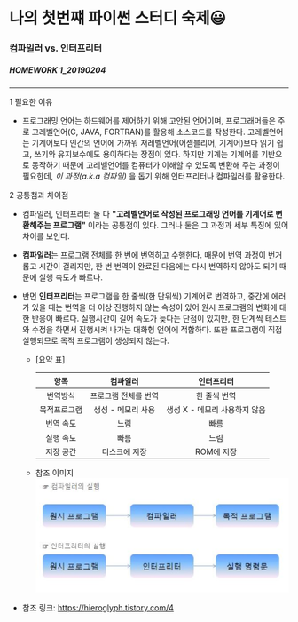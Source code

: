 # 나의 첫번쨰 파이썬 스터디 숙제:smiley: 

### 컴파일러 vs. 인터프리터
##### HOMEWORK 1_20190204   

---

1 필요한 이유

+ 프로그래밍 언어는 하드웨어를 제어하기 위해 고안된 언어이며, 프로그래머들은 주로 고레벨언어(C, JAVA, FORTRAN)를 활용해 소스코드를 작성한다. 
고레벨언어는 기계어보다 인간의 언어에 가까워 저레벨언어(어셈블리어, 기계어)보다 읽기 쉽고, 쓰기와 유지보수에도 용이하다는 장점이 있다. 
하지만 기계는 기계어를 기반으로 동작하기 때문에 고레벨언어를 컴퓨터가 이해할 수 있도록 변환해 주는 과정이 필요한데, 
*이 과정(a.k.a 컴파일)* 을 돕기 위해 인터프리터나 컴파일러를 활용한다.    


2 공통첨과 차이점

+ 컴파일러, 인터프리터 둘 다 **"고레벨언어로 작성된 프로그래밍 언어를 기계어로 변환해주는 프로그램"** 이라는 공통점이 있다. 
그러나 둘은 그 과정과 세부 특징에 있어 차이를 보인다.  

+ **컴파일러**는 프로그램 전체를 한 번에 번역하고 수행한다. 때문에 번역 과정이 번거롭고 시간이 걸리지만, 한 번 번역이 완료된 다음에는 다시 번역하지 않아도 되기 때문에 실행 속도가 빠르다.

+ 반면 **인터프리터**는 프로그램을 한 줄씩(한 단위씩) 기계어로 번역하고, 중간에 에러가 있을 때는 번역을 더 이상 진행하지 않는 속성이 있어 원시 프로그램의 변화에 대한 반응이 빠르다. 실행시간이 길어 속도가 늦다는 단점이 있지만, 한 단계씩 테스트와 수정을 하면서 진행시켜 나가는 대화형 언어에 적합하다. 또한 프로그램이 직접 실행되므로 목적 프로그램이 생성되지 않는다. 

  
  + [요약 표]    

    항목|컴파일러|인터프리터
    |:----------:|:----------:|:----------:|
    번역방식|프로그램 전체를 번역|한 줄씩 번역
    목적프로그램|생성 - 메모리 사용|생성 X - 메모리 사용하지 않음
    번역 속도|느림|빠름
    실행 속도|빠름|느림
    저장 공간|디스크에 저장|ROM에 저장


  + 참조 이미지  
    ![Image of 실행](https://github.com/aliwo/yappy-beginner/blob/dh_lee/homework/homework1/dh_lee/%EC%8B%A4%ED%96%89%20%EA%B3%BC%EC%A0%95%EC%9D%98%20%EC%B0%A8%EC%9D%B4.JPG)


* 참조 링크: https://hieroglyph.tistory.com/4

